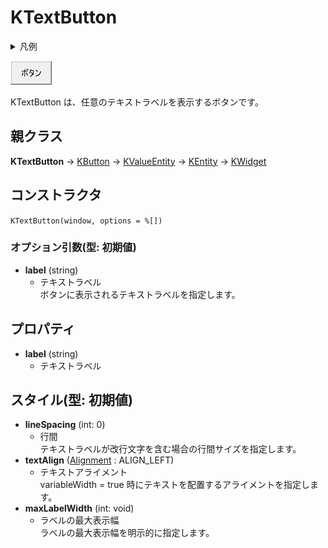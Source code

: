 # KTextButton

<details>
<summary>凡例</summary>

	new KTextButton(window,
		%[
			name: "textbutton",
			label: "ボタン",
		]
		);

</details>

![KTextButton](KTextButton.png)


KTextButton は、任意のテキストラベルを表示するボタンです。

## 親クラス

**KTextButton** -> [KButton](KButton.md) -> [KValueEntity](KValueEntity.md) -> [KEntity](KEntity.md) -> [KWidget](KWidget.md)

## コンストラクタ
```KTextButton(window, options = %[])```

### オプション引数(型: 初期値)
- **label** (string)
  - テキストラベル  
  ボタンに表示されるテキストラベルを指定します。

## プロパティ
- **label** (string)
  - テキストラベル

## スタイル(型: 初期値)
- **lineSpacing** (int: 0)
  - 行間  
	テキストラベルが改行文字を含む場合の行間サイズを指定します。
- **textAlign** ([Alignment](KDefs.md#alignment) : ALIGN_LEFT)
  - テキストアライメント  
	variableWidth = true 時にテキストを配置するアライメントを指定します。
- **maxLabelWidth** (int: void)
  - ラベルの最大表示幅  
  ラベルの最大表示幅を明示的に指定します。
